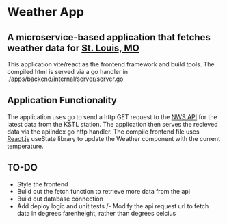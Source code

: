 # Weather App

## A microservice-based application that fetches weather data for [St. Louis, MO](https://www.weather.gov/lsx/)
This application vite/react as the frontend framework and build tools. The compiled html is served via a go handler in ./apps/backend/internal/server/server.go

## Application Functionality
The application uses go to send a http GET request to the [NWS API](https://api.weather.gov) for the latest data from the KSTL station.
The application then serves the recieved data via the apiIndex go http handler.
The compile frontend file uses [React.js](https://react.dev) useState library to update the Weather component with the current temperature.

## TO-DO
- Style the frontend
- Build out the fetch function to retrieve more data from the api
- Build out database connection
- Add deploy logic and unit tests
/- Modify the api request url to fetch data in degrees farenheight, rather than degrees celcius